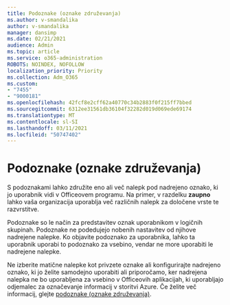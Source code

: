 ```yaml
---
title: Podoznake (oznake združevanja)
ms.author: v-smandalika
author: v-smandalika
manager: dansimp
ms.date: 02/21/2021
audience: Admin
ms.topic: article
ms.service: o365-administration
ROBOTS: NOINDEX, NOFOLLOW
localization_priority: Priority
ms.collection: Adm_O365
ms.custom:
- "7455"
- "9000181"
ms.openlocfilehash: 42fcf8e2cff62a40770c34b2883f0f215ff7bbed
ms.sourcegitcommit: 6312ee31561db36104f32282d019d069ede69174
ms.translationtype: MT
ms.contentlocale: sl-SI
ms.lasthandoff: 03/11/2021
ms.locfileid: "50747402"
---
```

# <a name="sublabels-grouping-labels"></a>Podoznake (oznake združevanja)

S podoznakami lahko združite eno ali več nalepk pod nadrejeno oznako, ki jo uporabnik vidi v Officeovem programu. Na primer, v razdelku **zaupno** lahko vaša organizacija uporablja več različnih nalepk za določene vrste te razvrstitve.

Podoznake so le način za predstavitev oznak uporabnikom v logičnih skupinah. Podoznake ne podedujejo nobenih nastavitev od njihove nadrejene nalepke. Ko objavite podoznako za uporabnika, lahko ta uporabnik uporabi to podoznako za vsebino, vendar ne more uporabiti le nadrejene nalepke.

Ne izberite matične nalepke kot privzete oznake ali konfigurirajte nadrejeno oznako, ki jo želite samodejno uporabiti ali priporočamo, ker nadrejena nalepka ne bo uporabljena za vsebino v Officeovih aplikacijah, ki uporabljajo odjemalec za označevanje informacij v storitvi Azure. Če želite več informacij, glejte [podoznake (oznake združevanja)](https://docs.microsoft.com/microsoft-365/compliance/sensitivity-labels).